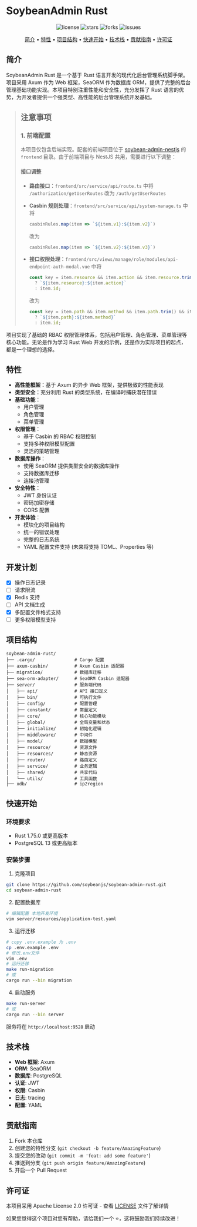 # SoybeanAdmin Rust

<!-- markdownlint-disable-next-line -->
<div align="center">

![license](https://img.shields.io/badge/license-Apache--2.0-blue.svg)
![stars](https://img.shields.io/github/stars/soybeanjs/soybean-admin-rust.svg)
![forks](https://img.shields.io/github/forks/soybeanjs/soybean-admin-rust.svg)
![issues](https://img.shields.io/github/issues/soybeanjs/soybean-admin-rust.svg)

[简介](#简介) •
[特性](#特性) •
[项目结构](#项目结构) •
[快速开始](#快速开始) •
[技术栈](#技术栈) •
[贡献指南](#贡献指南) •
[许可证](#许可证)

</div>

## 简介

SoybeanAdmin Rust 是一个基于 Rust 语言开发的现代化后台管理系统脚手架。项目采用 Axum 作为 Web 框架，SeaORM 作为数据库 ORM，提供了完整的后台管理基础功能实现。本项目特别注重性能和安全性，充分发挥了 Rust 语言的优势，为开发者提供一个强类型、高性能的后台管理系统开发基础。

> ## 注意事项
>
> ### 1. 前端配置
>
> 本项目仅包含后端实现。配套的前端项目位于 [soybean-admin-nestjs](https://github.com/soybeanjs/soybean-admin-nestjs) 的 `frontend` 目录。由于前端项目与 NestJS 共用，需要进行以下调整：
>
> #### 接口调整
>
> - **路由接口**：`frontend/src/service/api/route.ts` 中将 `/authorization/getUserRoutes` 改为 `/auth/getUserRoutes`
>
> - **Casbin 规则处理**：`frontend/src/service/api/system-manage.ts` 中将
>
>   ```js
>   casbinRules.map(item => `${item.v1}:${item.v2}`)
>   ```
>
>   改为
>
>   ```js
>   casbinRules.map(item => `${item.v2}:${item.v3}`)
>   ```
>
> - **接口权限处理**：`frontend/src/views/manage/role/modules/api-endpoint-auth-modal.vue` 中将
>
>   ```js
>   const key = item.resource && item.action && item.resource.trim() && item.action.trim()
>     ? `${item.resource}:${item.action}`
>     : item.id;
>   ```
>
>   改为
>
>   ```js
>   const key = item.path && item.method && item.path.trim() && item.method.trim()
>     ? `${item.path}:${item.method}`
>     : item.id;
>   ```

项目实现了基础的 RBAC 权限管理体系，包括用户管理、角色管理、菜单管理等核心功能。无论是作为学习 Rust Web 开发的示例，还是作为实际项目的起点，都是一个理想的选择。

## 特性

- **高性能框架**：基于 Axum 的异步 Web 框架，提供极致的性能表现
- **类型安全**：充分利用 Rust 的类型系统，在编译时捕获潜在错误
- **基础功能**：
  - 用户管理
  - 角色管理
  - 菜单管理
- **权限管理**：
  - 基于 Casbin 的 RBAC 权限控制
  - 支持多种权限模型配置
  - 灵活的策略管理
- **数据库操作**：
  - 使用 SeaORM 提供类型安全的数据库操作
  - 支持数据库迁移
  - 连接池管理
- **安全特性**：
  - JWT 身份认证
  - 密码加密存储
  - CORS 配置
- **开发体验**：
  - 模块化的项目结构
  - 统一的错误处理
  - 完整的日志系统
  - YAML 配置文件支持 (未来将支持 TOML、Properties 等)

## 开发计划

- [x] 操作日志记录
- [ ] 请求限流
- [x] Redis 支持
- [ ] API 文档生成
- [x] 多配置文件格式支持
- [ ] 更多权限模型支持

## 项目结构

```tree
soybean-admin-rust/
├── .cargo/               # Cargo 配置
├── axum-casbin/          # Axum Casbin 适配器
├── migration/            # 数据库迁移
├── sea-orm-adapter/      # SeaORM Casbin 适配器
├── server/               # 服务端代码
│   ├── api/              # API 接口定义
│   ├── bin/              # 可执行文件
│   ├── config/           # 配置管理
│   ├── constant/         # 常量定义
│   ├── core/             # 核心功能模块
│   ├── global/           # 全局变量和状态
│   ├── initialize/       # 初始化逻辑
│   ├── middleware/       # 中间件
│   ├── model/            # 数据模型
│   ├── resource/         # 资源文件
│   ├── resources/        # 静态资源
│   ├── router/           # 路由定义
│   ├── service/          # 业务逻辑
│   ├── shared/           # 共享代码
│   └── utils/            # 工具函数
├── xdb/                  # ip2region
```

## 快速开始

### 环境要求

- Rust 1.75.0 或更高版本
- PostgreSQL 13 或更高版本

### 安装步骤

1. 克隆项目

```bash
git clone https://github.com/soybeanjs/soybean-admin-rust.git
cd soybean-admin-rust
```

2. 配置数据库

```bash
# 编辑配置 本地开发环境
vim server/resources/application-test.yaml
```

3. 运行迁移

```bash
# copy .env.example 为 .env
cp .env.example .env
# 修改.env文件
vim .env
# 运行迁移
make run-migration
# 或
cargo run --bin migration
```

4. 启动服务

```bash
make run-server
# 或
cargo run --bin server
```

服务将在 `http://localhost:9528` 启动

## 技术栈

- **Web 框架**: Axum
- **ORM**: SeaORM
- **数据库**: PostgreSQL
- **认证**: JWT
- **权限**: Casbin
- **日志**: tracing
- **配置**: YAML

## 贡献指南

1. Fork 本仓库
2. 创建您的特性分支 (`git checkout -b feature/AmazingFeature`)
3. 提交您的改动 (`git commit -m 'feat: add some feature'`)
4. 推送到分支 (`git push origin feature/AmazingFeature`)
5. 开启一个 Pull Request

## 许可证

本项目采用 Apache License 2.0 许可证 - 查看 [LICENSE](LICENSE) 文件了解详情

如果您觉得这个项目对您有帮助，请给我们一个 ⭐️，这将鼓励我们持续改进！
